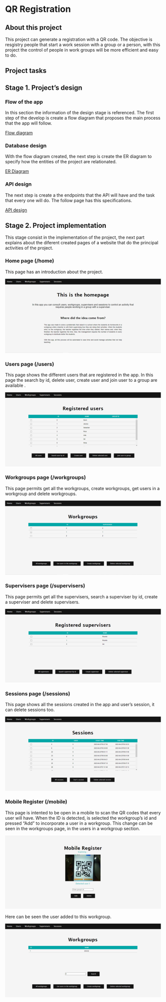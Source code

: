 # QR Registration

## About this project

This project can generate a registration with a QR code. The objective is resgistry people that start a work session with a group or a person, with this project the control of people in work groups will be more efficient and easy to do.

## Project tasks

## Stage 1. Project’s design

### Flow of the app

In this section the information of the design stage is referenced. The first step of the develop is create a flow diagram that proposes the main process that the app will follow.

[Flow diagram](QR-Registration-Documentation/Flow%20diagram%208ae726e180234475bb0bd7e0ddc48107.md)

### Database design

With the flow diagram created, the next step is create the ER diagram to specify how the entities of the project are relationated.

[ER Diagram](QR-Registration-Documentation/ER%20Diagram%207b792302cd90416386e37090e914052f.md)

### API design

The next step is create a the endpoints that the API will have and the task that every one will do. The follow page has this specifications.

[API design](QR-Registration-Documentation/API%20design%20ffd4339e6a5541fe95a4cc55d64ffa4b.md)

## Stage 2. Project implementation

This stage consist in the implementation of the project, the next part explains about the diferent created pages of a website that do the principal activities of the project.

### Home page (/home)

This page has an introduction about the project.

![Untitled](QR-Registration-Documentation/Untitled.png)

### Users page (/users)

This page shows the different users that are registered in the app. In this page the search by id, delete user, create user and join user to a group are available .

![QR-Registration-Documentation/Untitled%201.png](QR-Registration-Documentation/Untitled%201.png)

### Workgroups page (/workgroups)

This page permits get all the workgroups, create workgroups, get users in a workgroup and delete workgroups.

![QR-Registration-Documentation/Untitled%202.png](QR-Registration-Documentation/Untitled%202.png)

### Supervisers page (/supervisers)

This page permits get all the supervisers, search a superviser by id, create a superviser and delete supervisers.

![QR-Registration-Documentation/Untitled%203.png](QR-Registration-Documentation/Untitled%203.png)

### Sessions page (/sessions)

This page shows all the sessions created in the app and user’s session, it can delete sessions too.

![QR-Registration-Documentation/Untitled%204.png](QR-Registration-Documentation/Untitled%204.png)

### Mobile Register (/mobile)

This page is intented to be open in a mobile to scan the QR codes that every user will have. When the ID is detected, is selected the workgroup’s id and pressed “Add” to incorporate a user in a workgroup. This change can be seen in the workgroups page, in the users in a workgroup section. 

![QR-Registration-Documentation/Untitled%205.png](QR-Registration-Documentation/Untitled%205.png)

Here can be seen the user added to this workgroup.

![QR-Registration-Documentation/Untitled%206.png](QR-Registration-Documentation/Untitled%206.png)
